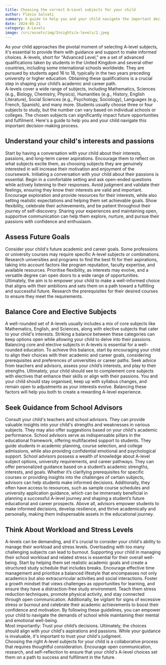 ```yaml
---
title: Choosing the correct A-Level subjects for your child
author: Flavio Salvati
summary: A guide to help you and your child navigate the important decision-making process of selecting A-level subjects, focusing on interests, future goals, balance, guidance, and stress management.
date: 2024-05-21
category: A-Levels
image: /src/assets/img/Insights/a-levels/2.jpeg
---
```



As your child approaches the pivotal moment of selecting A-level subjects, it's essential to provide them with guidance and support to make informed choices. A-levels, short for "Advanced Level," are a set of advanced qualifications taken by students in the United Kingdom and several other countries, including some international schools worldwide. They are pursued by students aged 16 to 18, typically in the two years preceding university or higher education. Obtaining these qualifications is a crucial step in shaping your child’s academic and career path.  
A-levels cover a wide range of subjects, including Mathematics, Sciences (e.g., Biology, Chemistry, Physics), Humanities (e.g., History, English Literature), Social Sciences (e.g., Psychology, Sociology), Languages (e.g., French, Spanish), and many more. Students usually choose three or four subjects to study, but the number can vary based on individual schools or colleges. The chosen subjects can significantly impact future opportunities and fulfilment. Here's a guide to help you and your child navigate this important decision-making process.

## Understand your child's interests and passions

Start by having a conversation with your child about their interests, passions, and long-term career aspirations. Encourage them to reflect on what subjects excite them, as choosing subjects they are genuinely interested in will increase their motivation and enjoyment of the coursework. Initiating a conversation with your child about their passions is essential. Begin in a comfortable setting and ask open-ended questions while actively listening to their responses. Avoid judgment and validate their feelings, ensuring they know their interests are valid and important. Encourage exploration and provide resources for their interests, while also setting realistic expectations and helping them set achievable goals. Show flexibility, celebrate their achievements, and be patient throughout their journey of self-discovery. Sharing your experiences and maintaining open, supportive communication can help them explore, nurture, and pursue their passions with confidence and enthusiasm.

## Assess Future Goals

Consider your child's future academic and career goals. Some professions or university courses may require specific A-level subjects or combinations. Research universities and programs to find the best fit for their aspirations, taking into account factors like program reputation, faculty expertise, and available resources. Prioritise flexibility, as interests may evolve, and a versatile degree can open doors to a wide range of opportunities. Ultimately, the aim is to empower your child to make a well-informed choice that aligns with their ambitions and sets them on a path toward a fulfilling and successful future. Research the prerequisites for their desired courses to ensure they meet the requirements.

## Balance Core and Elective Subjects

A well-rounded set of A-levels usually includes a mix of core subjects like Mathematics, English, and Sciences, along with elective subjects that cater to your child's interests. Striking a balance between these categories can keep options open while allowing your child to delve into their passions. Balancing core and elective subjects in A-levels is essential for a well-rounded education. To achieve this balance, start by encouraging your child to align their choices with their academic and career goals, considering prerequisites and preferences of universities or career paths. Seek advice from teachers and advisors, assess your child’s interests, and play to their strengths. Ultimately, your child should see to complement core subjects with electives that enhance their skills or align with their passions. You and your child should stay organised, keep up with syllabus changes, and remain open to adjustments as your interests evolve. Balancing these factors will help you both to create a rewarding A-level experience.

## Seek Guidance from School Advisors

Consult your child's teachers and school advisors. They can provide valuable insights into your child's strengths and weaknesses in various subjects. They may also offer suggestions based on your child's academic performance. School advisors serve as indispensable pillars in the educational framework, offering multifaceted support to students. They guide students in academic planning, course selection, and college admissions, while also providing confidential emotional and psychological support. School advisors possess a wealth of knowledge about A-level subject options, university requirements, and career pathways. They can offer personalized guidance based on a student’s academic strengths, interests, and goals. Whether it’s clarifying prerequisites for specific courses or providing insights into the challenges of certain subjects, advisors can help students make informed decisions. Additionally, they often have access to resources, such as sample course schedules and university application guidance, which can be immensely beneficial in planning a successful A-level journey and shaping a student’s future educational and career prospects. Above all, advisors empower students to make informed decisions, develop resilience, and thrive academically and personally, making them indispensable assets in the educational journey.

## Think About Workload and Stress Levels

A-levels can be demanding, and it's crucial to consider your child's ability to manage their workload and stress levels. Overloading with too many challenging subjects can lead to burnout. Supporting your child in managing their school workload and related stress is essential for their overall well-being. Start by helping them set realistic academic goals and create a structured study schedule that includes breaks. Encourage effective time management and prioritize a balanced lifestyle that encompasses not only academics but also extracurricular activities and social interactions. Foster a growth mindset that views challenges as opportunities for learning, and ensure they have a distraction-free study environment. Teach them stress reduction techniques, promote physical activity, and stay connected through open communication. Additionally, be vigilant for signs of excessive stress or burnout and celebrate their academic achievements to boost their confidence and motivation. By following these guidelines, you can empower your child to navigate the demands of school while maintaining their mental and emotional well-being.  
Most importantly: Trust your child’s decisions. Ultimately, the choices should align with your child's aspirations and passions. While your guidance is invaluable, it's important to trust your child's judgment.  
Choosing the right A-level subjects for your child is a collaborative process that requires thoughtful consideration. Encourage open communication, research, and self-reflection to ensure that your child's A-level choices set them on a path to success and fulfilment in the future.